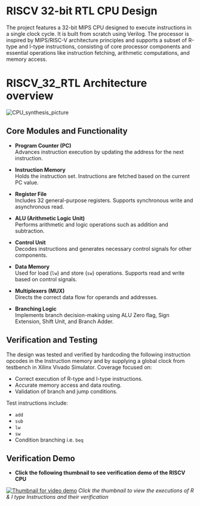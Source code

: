 # RISCV 32-bit RTL CPU Design

The project features a 32-bit MIPS CPU designed to execute instructions in a single clock cycle. It is built from scratch using Verilog. The processor is inspired by MIPS/RISC-V architecture principles and supports a subset of R-type and I-type instructions, consisting of core processor components and essential operations like instruction fetching, arithmetic computations, and memory access.

# RISCV_32_RTL Architecture overview

![CPU_synthesis_picture](https://github.com/user-attachments/assets/47b53ce0-1d1e-4cbc-953d-b07b1fb17403)


## Core Modules and Functionality

- **Program Counter (PC)**  
  Advances instruction execution by updating the address for the next instruction.

- **Instruction Memory**  
  Holds the instruction set. Instructions are fetched based on the current PC value.

- **Register File**  
  Includes 32 general-purpose registers. Supports synchronous write and asynchronous read.

- **ALU (Arithmetic Logic Unit)**  
  Performs arithmetic and logic operations such as addition and subtraction.

- **Control Unit**  
  Decodes instructions and generates necessary control signals for other components.

- **Data Memory**  
  Used for load (`lw`) and store (`sw`) operations. Supports read and write based on control signals.

- **Multiplexers (MUX)**  
  Directs the correct data flow for operands and addresses.

- **Branching Logic**  
  Implements branch decision-making using ALU Zero flag, Sign Extension, Shift Unit, and Branch Adder.


## Verification and Testing

The design was tested and verified by hardcoding the following instruction opcodes in the Instruction memory and by supplying a global clock from testbench in Xilinx Vivado Simulator. Coverage focused on:

- Correct execution of R-type and I-type instructions.
- Accurate memory access and data routing.
- Validation of branch and jump conditions.

Test instructions include:
- `add`
- `sub`
- `lw`
- `sw`
- Condition branching i.e. `beq`

  
## Verification Demo 

- **Click the following thumbnail to see verification demo of the RISCV CPU**  

[![Thumbnail for video demo](https://github.com/muhammadfarhan720/RISCV_32_RTL/blob/main/images/thumbnail.jpg)](https://drive.google.com/file/d/1yRraBUmZkpqJb0yo4v_YvGIFItMjVyWn/view?usp=sharing)
*Click the thumbnail to view the executions of R & I type Instructions and their verification*
